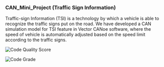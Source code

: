 ### CAN_Mini_Project (Traffic Sign Information)

Traffic-sign Information (TSI) is a technology by which a vehicle is able to recognize the traffic signs put on the road. We have developed a CAN simulation model for TSI feature in Vector CANoe software, where the speed of vehicle is automatically adjusted based on the speed limit according to the traffic signs.

![Code Quality Score](https://www.code-inspector.com/project/15923/score/svg)

![Code Grade](https://www.code-inspector.com/project/15923/score/svg)
